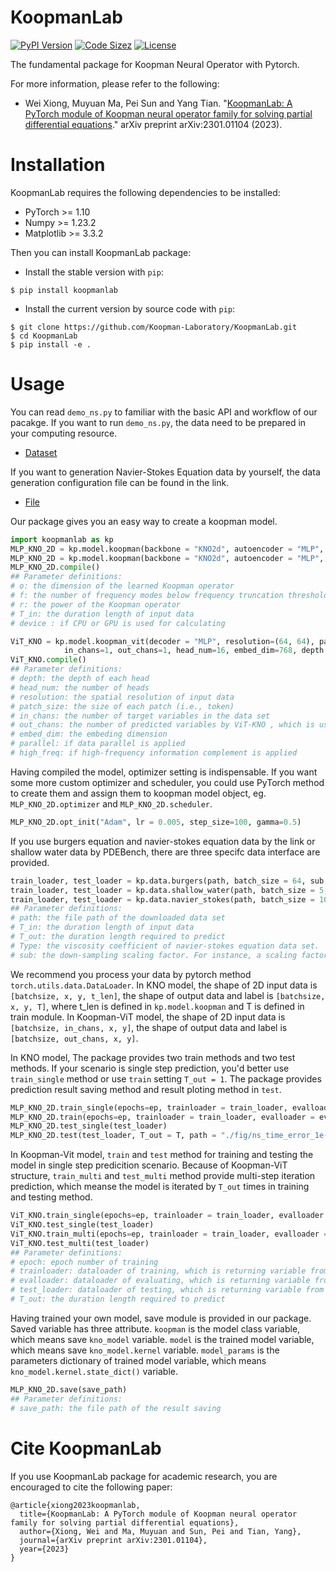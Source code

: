 # KoopmanLab
[![PyPI Version](https://img.shields.io/pypi/v/koopmanlab?color=54B435&label=PyPI)](
https://pypi.org/project/koopmanlab/)
[![Code Sizez](https://img.shields.io/github/languages/code-size/Koopman-Laboratory/KoopmanLab?label=Code%20Size)](
https://github.com/Koopman-Laboratory/KoopmanLab)
[![License](https://img.shields.io/pypi/l/koopmanlab?color=FF7000&label=License)](
https://github.com/Koopman-Laboratory/KoopmanLab/blob/main/LICENSE)

The fundamental package for Koopman Neural Operator with Pytorch.

For more information, please refer to the following: 

  - Wei Xiong, Muyuan Ma, Pei Sun and Yang Tian. "[KoopmanLab: A PyTorch module of Koopman neural operator family for solving partial differential equations](https://arxiv.org/abs/2301.01104)." arXiv preprint arXiv:2301.01104 (2023).

# Installation
KoopmanLab requires the following dependencies to be installed:
- PyTorch >= 1.10
- Numpy >= 1.23.2
- Matplotlib >= 3.3.2

Then you can install KoopmanLab package:

- Install the stable version with `pip`:

```
$ pip install koopmanlab
```

- Install the current version by source code with `pip`:
```
$ git clone https://github.com/Koopman-Laboratory/KoopmanLab.git
$ cd KoopmanLab
$ pip install -e .
```

# Usage
You can read `demo_ns.py` to familiar with the basic API and workflow of our pacakge. If you want to run `demo_ns.py`, the data need to be prepared in your computing resource.
- [Dataset](https://drive.google.com/drive/folders/1UnbQh2WWc6knEHbLn-ZaXrKUZhp7pjt-)

If you want to generation Navier-Stokes Equation data by yourself, the data generation configuration file can be found in the link.

- [File](https://github.com/zongyi-li/fourier_neural_operator/tree/master/data_generation/navier_stokes)

Our package gives you an easy way to create a koopman model.
``` python
import koopmanlab as kp
MLP_KNO_2D = kp.model.koopman(backbone = "KNO2d", autoencoder = "MLP", device = device)
MLP_KNO_2D = kp.model.koopman(backbone = "KNO2d", autoencoder = "MLP", o = o, m = m, r = r, t_in = 10, device = device)
MLP_KNO_2D.compile()
## Parameter definitions:
# o: the dimension of the learned Koopman operator
# f: the number of frequency modes below frequency truncation threshold
# r: the power of the Koopman operator
# T_in: the duration length of input data
# device : if CPU or GPU is used for calculating

ViT_KNO = kp.model.koopman_vit(decoder = "MLP", resolution=(64, 64), patch_size=(2, 2),
            in_chans=1, out_chans=1, head_num=16, embed_dim=768, depth = 16, parallel = True, high_freq = True, device=device)
ViT_KNO.compile()
## Parameter definitions:
# depth: the depth of each head 
# head_num: the number of heads
# resolution: the spatial resolution of input data
# patch_size: the size of each patch (i.e., token)
# in_chans: the number of target variables in the data set
# out_chans: the number of predicted variables by ViT-KNO , which is usually same as in_chans
# embed_dim: the embeding dimension
# parallel: if data parallel is applied
# high_freq: if high-frequency information complement is applied
```
Having compiled the model, optimizer setting is indispensable. If you want some more custom optimizer and scheduler, you could use PyTorch method to create them and assign them to koopman model object, eg. `MLP_KNO_2D.optimizer` and `MLP_KNO_2D.scheduler`.
``` python
MLP_KNO_2D.opt_init("Adam", lr = 0.005, step_size=100, gamma=0.5)
```
If you use burgers equation and navier-stokes equation data by the link or shallow water data by PDEBench, there are three specifc data interface are provided.
``` python
train_loader, test_loader = kp.data.burgers(path, batch_size = 64, sub = 32)
train_loader, test_loader = kp.data.shallow_water(path, batch_size = 5, T_in = 10, T_out = 40, sub = 1)
train_loader, test_loader = kp.data.navier_stokes(path, batch_size = 10, T_in = 10, T_out = 40, type = "1e-3", sub = 1)
## Parameter definitions:
# path: the file path of the downloaded data set
# T_in: the duration length of input data
# T_out: the duration length required to predict
# Type: the viscosity coefficient of navier-stokes equation data set.
# sub: the down-sampling scaling factor. For instance, a scaling factor sub=2 acting on a 2-dimensional data with the spatial resoluion 64*64 will create a down-sampled space of 32*32. The same factor action on a 1 dimensional data with the spatial resoluion 1*64 implies a down-sampled space of 1*32.
```
We recommend you process your data by pytorch method `torch.utils.data.DataLoader`. In KNO model, the shape of 2D input data is `[batchsize, x, y, t_len]`, the shape of output data and label is `[batchsize, x, y, T]`, where t_len is defined in `kp.model.koopman` and T is defined in train module. In Koopman-ViT model, the shape of 2D input data is `[batchsize, in_chans, x, y]`, the shape of output data and label is `[batchsize, out_chans, x, y]`.

In KNO model, The package provides two train methods and two test methods. If your scenario is single step prediction, you'd better use `train_single` method or use `train` setting `T_out = 1`. The package provides prediction result saving method and result ploting method in `test`.
``` python
MLP_KNO_2D.train_single(epochs=ep, trainloader = train_loader, evalloader = eval_loader)
MLP_KNO_2D.train(epochs=ep, trainloader = train_loader, evalloader = eval_loader, T_out = T)
MLP_KNO_2D.test_single(test_loader)
MLP_KNO_2D.test(test_loader, T_out = T, path = "./fig/ns_time_error_1e-4/", is_save = True, is_plot = True)
```
In Koopman-Vit model, `train` and `test` method for training and testing the model in single step predicition scenario. Because of Koopman-ViT structure, `train_multi` and `test_multi` method provide multi-step iteration prediction, which meanse the model is iterated by `T_out` times in training and testing method. 
``` python
ViT_KNO.train_single(epochs=ep, trainloader = train_loader, evalloader = eval_loader)
ViT_KNO.test_single(test_loader)
ViT_KNO.train_multi(epochs=ep, trainloader = train_loader, evalloader = eval_loader, T_out = T_out)
ViT_KNO.test_multi(test_loader)
## Parameter definitions:
# epoch: epoch number of training
# trainloader: dataloader of training, which is returning variable from torch.utils.data.DataLoader
# evalloader: dataloader of evaluating, which is returning variable from torch.utils.data.DataLoader
# test_loader: dataloader of testing, which is returning variable from torch.utils.data.DataLoader
# T_out: the duration length required to predict
```
Having trained your own model, save module is provided in our package. Saved variable has three attribute. `koopman` is the model class variable, which means save `kno_model` variable. `model` is the trained model variable, which means save `kno_model.kernel` variable. `model_params` is the parameters dictionary of trained model variable, which means `kno_model.kernel.state_dict()` variable.
``` python
MLP_KNO_2D.save(save_path)
## Parameter definitions:
# save_path: the file path of the result saving
```
# Cite KoopmanLab
If you use KoopmanLab package for academic research, you are encouraged to cite the following paper:
```
@article{xiong2023koopmanlab,
  title={KoopmanLab: A PyTorch module of Koopman neural operator family for solving partial differential equations},
  author={Xiong, Wei and Ma, Muyuan and Sun, Pei and Tian, Yang},
  journal={arXiv preprint arXiv:2301.01104},
  year={2023}
}
```


